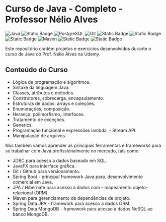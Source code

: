 # Curso de Java - Completo - Professor Nélio Alves

![Java](https://img.shields.io/badge/Java-Backend%20Development-red?style=flat-square&logo=java)
![Static Badge](https://img.shields.io/badge/Sprint%20Boot%20-%20grey?style=plastic&logo=spring&logoColor=green)
![PostgreSQL](https://img.shields.io/badge/PostgreSQL-Database-336791?style=flat-square&logo=postgresql)
![Git](https://img.shields.io/badge/Git-Version%20Control-F05032?style=flat-square&logo=git)
![Static Badge](https://img.shields.io/badge/JPA%2FHibernate%20-%20grey?style=flat-square&logo=hibernate)
![Static Badge](https://img.shields.io/badge/Github%20-%20grey?style=flat-square&logo=github)
![Static Badge](https://img.shields.io/badge/MongoDB%20-%2059A96A?style=flat-square&logo=mongodb&logoColor=fefae0)
![Maven](https://img.shields.io/badge/Maven-Build%20Tool-C71A36?style=flat-square&logo=maven)
![Static Badge](https://img.shields.io/badge/Mysql%20-%20%23232334?style=flat-square&logo=mysql&logoColor=%23eeeefc)
![Static Badge](https://img.shields.io/badge/UML%20-%20%23bdbdbd?style=flat-square&logo=uml)




Este repositório contém projetos e exercícios desenvolvidos durante o curso de Java do Prof. Nélio Alves na Udemy.


## Conteúdo do Curso

- Lógica de programação e algoritmos.
- Sintaxe da linguagem Java.
- Classes, atributos e métodos.
- Construtores, sobrecarga, encapsulamento.
- Estruturas de dados: arrays e coleções.
- Enumerações, composição.
- Herança, polimorfismo, interfaces.
- Tratamento de exceções.
- Generics.
- Programação funcional e expressões lambda, - Stream API.
- Manipulação de arquivos.

Nós também vamos aprender as principais ferramentas e frameworks para se trabalhar com Java profissionalmente no mercado, tais como:
- JDBC para acesso a dados baseado em SQL.
- JavaFX para interface gráfica.
- Git / Github para versionamento.
- Spring Boot - principal framework Java para. desenvolvimento comercial em Java.
- JPA / Hibernate para acesso a dados com -  mapeamento objeto-relacional (ORM).
- Maven para gerenciamento de dependências de projeto.
- Spring Data JPA - framework para acesso a dados ORM.
- Spring Data MongoDB - framework para acesso a dados NoSQL ao banco MongoDB.